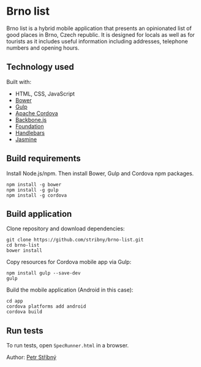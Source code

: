 # Brno list

Brno list is a hybrid mobile application that presents an opinionated list of good places in Brno, Czech republic. It is designed for locals as well as for tourists as it includes useful information including addresses, telephone numbers and opening hours.

## Technology used

Built with:
- HTML, CSS, JavaScript
- [Bower](http://bower.io/)
- [Gulp](http://gulpjs.com/)
- [Apache Cordova](https://cordova.apache.org/)
- [Backbone.js](http://backbonejs.org/)
- [Foundation](http://foundation.zurb.com/)
- [Handlebars](http://handlebarsjs.com/)
- [Jasmine](http://jasmine.github.io/)

## Build requirements

Install Node.js/npm. Then install Bower, Gulp and Cordova npm packages.

```
npm install -g bower
npm install -g gulp
npm install -g cordova
```

## Build application

Clone repository and download dependencies:
```
git clone https://github.com/stribny/brno-list.git
cd brno-list
bower install
```

Copy resources for Cordova mobile app via Gulp:
```
npm install gulp --save-dev 
gulp
```

Build the mobile application (Android in this case):
```
cd app
cordova platforms add android
cordova build
```

## Run tests

To run tests, open `SpecRunner.html` in a browser.

Author: [Petr Stříbný](http://stribny.name)
